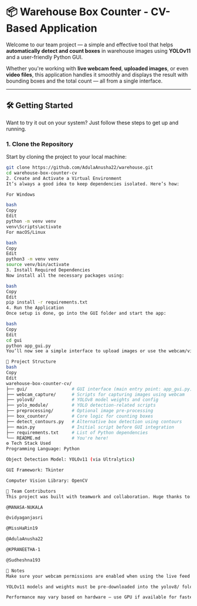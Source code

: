 # 📦 Warehouse Box Counter - CV-Based Application

Welcome to our team project — a simple and effective tool that helps **automatically detect and count boxes** in warehouse images using **YOLOv11** and a user-friendly Python GUI.

Whether you're working with **live webcam feed**, **uploaded images**, or even **video files**, this application handles it smoothly and displays the result with bounding boxes and the total count — all from a single interface.

---

## 🛠️ Getting Started

Want to try it out on your system? Just follow these steps to get up and running.

### 1. Clone the Repository

Start by cloning the project to your local machine:

```bash
git clone https://github.com/AdulaAnusha22/warehouse.git
cd warehouse-box-counter-cv
2. Create and Activate a Virtual Environment
It’s always a good idea to keep dependencies isolated. Here’s how:

For Windows

bash
Copy
Edit
python -m venv venv
venv\Scripts\activate
For macOS/Linux

bash
Copy
Edit
python3 -m venv venv
source venv/bin/activate
3. Install Required Dependencies
Now install all the necessary packages using:

bash
Copy
Edit
pip install -r requirements.txt
4. Run the Application
Once setup is done, go into the GUI folder and start the app:

bash
Copy
Edit
cd gui
python app_gui.py
You’ll now see a simple interface to upload images or use the webcam/video for detection.

📁 Project Structure
bash
Copy
Edit
warehouse-box-counter-cv/
├── gui/                 # GUI interface (main entry point: app_gui.py)
├── webcam_capture/      # Scripts for capturing images using webcam
├── yolov8/              # YOLOv8 model weights and config
├── yolo_module/         # YOLO detection-related scripts
├── preprocessing/       # Optional image pre-processing
├── box_counter/         # Core logic for counting boxes
├── detect_contours.py   # Alternative box detection using contours
├── main.py              # Initial script before GUI integration
├── requirements.txt     # List of Python dependencies
└── README.md            # You're here!
⚙️ Tech Stack Used
Programming Language: Python

Object Detection Model: YOLOv11 (via Ultralytics)

GUI Framework: Tkinter

Computer Vision Library: OpenCV

👥 Team Contributors
This project was built with teamwork and collaboration. Huge thanks to:

@MANASA-NUKALA

@vidyaganjasri

@MissHaRin19

@AdulaAnusha22

@KPRANEETHA-1

@Sudheshna193

📌 Notes
Make sure your webcam permissions are enabled when using the live feed mode.

YOLOv11 models and weights must be pre-downloaded into the yolov8/ folder.

Performance may vary based on hardware — use GPU if available for faster inference.
